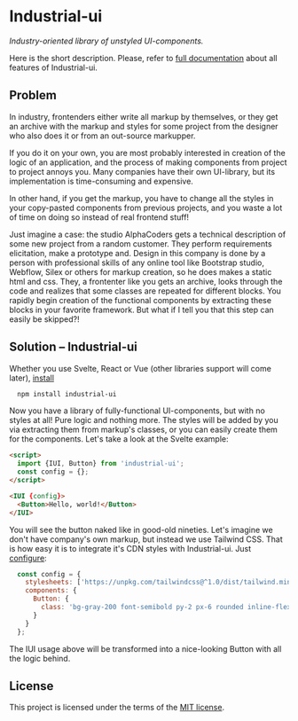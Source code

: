 # Industrial-ui
*Industry-oriented library of unstyled UI-components.*

Here is the short description. Please, refer to
[full documentation](https://industrial-ui.now.sh/)
about all features of Industrial-ui.

## Problem

In industry, frontenders either write all markup by themselves, or they
get an archive with the markup and styles for some project from the
designer who also does it or from an out-source markupper. 

If you do it on your own, you are most probably interested in creation of the
logic of an application, and the process of making components from project to
project annoys you. Many companies have their own UI-library, but its implementation
is time-consuming and expensive.

In other hand, if you get the markup, you have to change all the styles in your
copy-pasted components from previous projects, and you waste a lot of time on
doing so instead of real frontend stuff!

Just imagine a case: the studio AlphaCoders gets a technical description of some new
project from a random customer. They perform requirements elicitation, make a prototype
and. Design in this company is done by a person with professional skills of any online
tool like Bootstrap studio, Webflow, Silex or others for markup creation, so he does makes
a static html and css. They, a frontenter like you gets an archive, looks through the
code and realizes that some classes are repeated for different blocks. You rapidly begin
creation of the functional components by extracting these blocks in your favorite
framework. But what if I tell you that this step can easily be skipped?!

## Solution – Industrial-ui

Whether you use Svelte, React or Vue (other libraries support will come later), [install](https://industrial-ui.now.sh/docs/installation)

```bash
  npm install industrial-ui
```

Now you have a library of fully-functional UI-components, but with no styles at all!
Pure logic and nothing more. The styles will be added by you via extracting them from
markup's classes, or you can easily create them for the components. Let's take a look
at the Svelte example:

```html
<script>
  import {IUI, Button} from 'industrial-ui';
  const config = {}; 
</script>

<IUI {config}>
  <Button>Hello, world!</Button>
</IUI>
```

You will see the button naked like in good-old nineties. Let's imagine we don't have
company's own markup, but instead we use Tailwind CSS. That is how easy it is to
integrate it's CDN styles with Industrial-ui. Just [configure](https://industrial-ui.now.sh/docs/configuration):

```javascript
  const config = {
    stylesheets: ['https://unpkg.com/tailwindcss@^1.0/dist/tailwind.min.css'],
    components: {
      Button: {
        class: 'bg-gray-200 font-semibold py-2 px-6 rounded inline-flex items-center'
      }
    }
  };
``` 

The IUI usage above will be transformed into a nice-looking Button with all the
logic behind.

## License

This project is licensed under the terms of the [MIT license](https://github.com/VanishMax/industrial-ui/blob/master/LICENSE).
